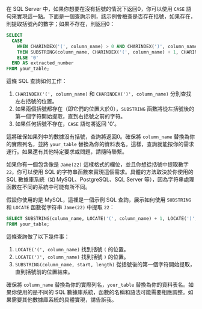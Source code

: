 在 SQL Server 中，如果你想要在沒有括號的情況下返回0，你可以使用 `CASE` 語句來實現這一點。下面是一個查詢示例，該示例會檢查是否存在括號，如果存在，則提取括號內的數字；如果不存在，則返回0：

```sql
SELECT 
  CASE 
    WHEN CHARINDEX('(', column_name) > 0 AND CHARINDEX(')', column_name) > 0 
    THEN SUBSTRING(column_name, CHARINDEX('(', column_name) + 1, CHARINDEX(')', column_name) - CHARINDEX('(', column_name) - 1)
    ELSE '0'
  END AS extracted_number
FROM your_table;
```

這條 SQL 查詢如何工作：
1. `CHARINDEX('(', column_name)` 和 `CHARINDEX(')', column_name)` 分別查找左右括號的位置。
2. 如果兩個括號都存在（即它們的位置大於0），`SUBSTRING` 函數將從左括號後的第一個字符開始提取，直到右括號之前的字符。
3. 如果任何括號不存在，`CASE` 語句將返回 '0'。

這將確保如果列中的數據沒有括號，查詢將返回0。確保將 `column_name` 替換為你的實際列名，並將 `your_table` 替換為你的資料表名。這樣，查詢就能按你的需求運行。如果還有其他特定要求或問題，請隨時聯繫。

如果你有一個包含像是 `Jame(22)` 這樣格式的欄位，並且你想從括號中提取數字 `22`，你可以使用 SQL 的字符串函數來實現這個需求。具體的方法取決於你使用的 SQL 數據庫系統（如 MySQL、PostgreSQL、SQL Server 等），因為字符串處理函數在不同的系統中可能有所不同。

假設你使用的是 MySQL，這裡是一個示例 SQL 查詢，展示如何使用 `SUBSTRING` 和 `LOCATE` 函數從字符串 `Jame(22)` 中提取 `22`：

```sql
SELECT SUBSTRING(column_name, LOCATE('(', column_name) + 1, LOCATE(')', column_name) - LOCATE('(', column_name) - 1) AS extracted_number
FROM your_table;
```

這條查詢做了以下幾件事：
1. `LOCATE('(', column_name)` 找到括號 `(` 的位置。
2. `LOCATE(')', column_name)` 找到括號 `)` 的位置。
3. `SUBSTRING(column_name, start, length)` 從括號後的第一個字符開始提取，直到括號前的位置結束。

確保將 `column_name` 替換為你的實際列名，`your_table` 替換為你的資料表名。如果你使用的是不同的 SQL 數據庫系統，函數的名稱和語法可能需要相應調整。如果需要其他數據庫系統的具體實現，請告訴我。